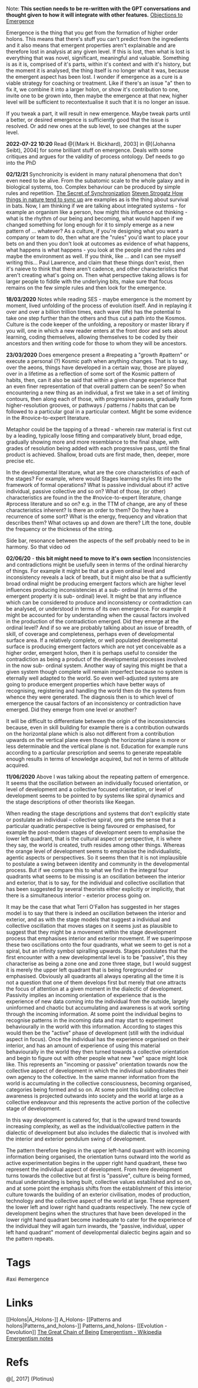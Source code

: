 Note: **This section needs to be re-written with the GPT conversations and thought given to how it will integrate with other features.** [Objections to Emergence](Objections%20to%20Emergence.md)


Emergence is the thing that you get from the formation of higher order holons. This means that there's stuff you can't predict from the ingredients and it also means that emergent properties aren't explainable and are therefore lost in analysis at any given level. If this is lost, then what is lost is everything that was novel, significant, meaningful and valuable. 
Something is as it is, comprised of it's parts, within it's context and with it's history, but the moment it is analysed, the thing itself is no longer what it was, because the emergent aspect has been lost.
I wonder if emergence as a cure is a viable strategy for coaching or treatment. Like if there's an issue "a" then to fix it, we combine it into a larger holon, or show it's contribution to one, invite one to be grown into, then maybe the emergence at that new, higher level will be sufficient to recontextualise it such that it is no longer an issue.

If you tweak a part, it will result in new emergence. Maybe tweak parts until a better, or desired emergence is sufficiently good that the issue is resolved. Or add new ones at the sub level, to see changes at the super level.

**2022-07-22 10:20**
Read @[(Mark H. Bickhard), 2003] in @[(Johanna Seibt), 2004] for some brilliant stuff on emergence. Deals with some critiques and argues for the validity of process ontology. Def needs to go into the PhD

**02/12/21**
Synchronicity is evident in many natural phenomena that don't even need to be alive. From the subatomic scale to the whole galaxy and in biological systems, too. Complex behaviour can be produced by simple rules and repetition. [The Secret of Synchronization](The%20Secret%20of%20Synchronization.md) [Steven Strogatz How things in nature tend to sync up](Steven%20Strogatz%20How%20things%20in%20nature%20tend%20to%20sync%20up.md) are examples as is the thing about survival in bats.
Now, I am thinking if we are talking about integrated systems - for example an organism like a person, how might this influence out thinking - what is the rhythm of our being and becoming, what would happen if we changed something for long enough for it to simply emerge as a new pattern of ... whatever?
As a culture, if you're designing what you want a company or team to do, then what are the "rules" you'd want to place your bets on and then you don't look at outcomes as evidence of what happens, what happens is what happens - you look at the people and the rules and maybe the environment as well. If you think, like ... and I can see myself writing this... Paul Lawrence, and claim that these things don't exist, then it's naieve to think that there aren't cadence, and other characteristics that aren't creating what's going on. Then what perspective taking allows is for larger people to fiddle with the underlying bits, make sure that focus remains on the few simple rules and then look for the emergence.

**18/03/2020**
Notes while reading SES - maybe emergence is the moment by moment, lived unfolding of the process of evolution itself. And in replaying it over and over a billion trillion times, each wave (life) has the potential to take one step further than the others and thus cut a path into the Kosmos.
Culture is the code keeper of the unfolding, a repository or master library if you will, one in which a new reader enters at the front door and sets about learning, coding themselves, allowing themselves to be coded by their ancestors and then writing code for those to whom they will be ancestors.

**23/03/2020**
Does emergence present a #repeating a "growth #pattern" or execute a personal (?) Kosmic path when anything changes. That is to say, over the aeons, things have developed in a certain way, those are played over in a lifetime as a reflection of some sort of the Kosmic pattern of habits, then, can it also be said that within a given change experience that an even finer representation of that overall pattern can be seen? So when encountering a new thing as an individual, a first we take in a set of limiting contours, then along each of those, with progressive passes, gradually form higher-resolution grooves, or pathways / patterns / habits that can be followed to a particular goal in a particular context. Might be some evidence in the #novice-to-expert literature.

Metaphor could be the tapping of a thread - wherein raw material is first cut by a leading, typically loose fitting and comparatively blunt, broad edge, gradually showing more and more resemblance to the final shape, with grades of resolution being added with each progressive pass, until the final product is achieved. Shallow, broad cuts are first made, then, deeper, more precise etc.

In the developmental literature, what are the core characteristics of each of the stages? For example, where would Stages learning styles fit into the framework of formal operations? What is passive individual about it? active individual, passive collective and so on? What of those, (or other) characteristics are found in the the #novice-to-expert literature, change #process literature and so on? e.g. in the TTM of change, are any of these characteristics inherent? Is there an order to them? Do they have a recurrence of some sort? What is the energy, frequency and vibration that describes them? What octaves up and down are there? Lift the tone, double the frequency or the thickness of the string. 

Side bar, resonance between the aspects of the self probably need to be in harmony. So that video od 

**02/06/20** - **this bit might need to move to it's own section**
Inconsistencies and contradictions might be usefully seen in terms of the ordinal hierarchy of things. For example it might be that at a given ordinal level and inconsistency reveals a lack of breath, but it might also be that a sufficiently broad ordinal might be producing emergent factors which are higher level influences producing inconsistencies at a sub- ordinal (in terms of the emergent property it is sub- ordinal) level. It might be that any influence which can be considered to produce and inconsistency or contradiction can be analysed, or understood in terms of its own emergence. For example it might be accounted for by understanding when the causal factors involved in the production of the contradiction emerged. Did they emerge at the ordinal level? And if so we are probably talking about an issue of breadth, of skill, of coverage and completeness, perhaps even of developmental surface area. If a relatively complete, or well populated developmental surface is producing emergent factors which are not yet conceivable as a higher order, emergent holon, then it is perhaps useful to consider the contradiction as being a product of the developmental processes involved in the now sub- ordinal system. Another way of saying this might be that a given system though complete will remain imperfect because no system is eternally well adapted to the world. So even well-adjusted systems are going to produce emergent properties which have better ways of recognising, registering and handling the world then do the systems from whence they were generated. The diagnosis then is to which level of emergence the causal factors of an inconsistency or contradiction have emerged. Did they emerge from one level or another?

It will be difficult to differentiate between the origin of the inconsistencies because, even in skill building for example there is a contribution outwards on the horizontal plane which is also not different from a contribution upwards on the vertical plane even though the horizontal plane is more or less determinable and the vertical plane is not. Education for example runs according to a particular prescription and seems to generate repeatable enough results in terms of knowledge acquired, but not in terms of altitude acquired.

**11/06/2020**
Above I was talking about the repeating pattern of emergence. It seems that the oscillation between an individually focused orientation, or level of development and a collective focused orientation, or level of development seems to be pointed to by systems like spiral dynamics and the stage descriptions of other theorists like Keegan. 

When reading the stage descriptions and systems that don't explicitly state or postulate an individual – collective spiral, one gets the sense that a particular quadratic perspective  is being favoured or emphasised, for example the post-modern stages of development seem to emphasise the lower left quadrant, that is the cultural aspect or perspective, it is where they say, the world is created, truth resides among other things. Whereas the orange level of development seems to emphasise the individualistic, agentic aspects or perspectives. So it seems then that it is not implausible to postulate a swing between identity and community in the developmental process. But if we compare this to what we find in the integral four quadrants what seems to be missing is an oscillation between the interior and exterior, that is to say, for the individual and collective oscillation that has been suggested by several theorists either explicitly or implicitly, that there is a simultaneous interior - exterior process going on. 

It may be the case that what Terri O'Fallon has suggested in her stages model is to say that there is indeed an oscillation between the interior and exterior, and as with the stage models that suggest a individual and collective oscillation that moves stages on it seems just as plausible to suggest that they might be a movement within the stage development process that emphasises interior and exterior movement. If we superimpose these two oscillations onto the four quadrants, what we seem to get is not a spiral, but an infinity symbol spiralling upwards. Stages postulates that the first encounter with a new developmental level is to be "passive", this they characterise as being a zone one and zone three stage, but I would suggest it is merely the upper left quadrant that is being foregrounded or emphasised. Obviously all quadrants all always operating all the time it is not a question that one of them develops first but merely that one attracts the focus of attention at a given moment in the dialectic of development. Passivity implies an incoming orientation of experience that is the experience of new data coming into the individual from the outside, largely uninformed and chaotic but accumulating and awareness is at work sorting through the incoming information. At some point the individual begins to recognise patterns in the incoming data and may start to experiment behaviourally in the world with this information. According to stages this would then be the "active" phase of development (still with the individual aspect in focus). Once the individual has the experience organised on their interior, and has an amount of experience of using this material behaviourally in the world they then turned towards a collective orientation and begin to figure out with other people what new "we" space might look like. This represents an "incoming or passive" orientation towards now the collective aspect of development in which the individual subordinates their own agency to the collective. In the same manner information from the world is accumulating in the collective consciousness, becoming organised, categories being formed and so on. At some point this building collective awareness is projected outwards into society and the world at large as a collective endeavour and this represents the active portion of the collective stage of development.

In this way development is catered for, that is the upward trend towards increasing complexity, as well as the individual/collective pattern in the dialectic of development but also includes the dialectic that is involved with the interior and exterior pendulum swing of development.

The pattern therefore begins in the upper left-hand quadrant with incoming information being organised, the orientation turns outward into the world as active experimentation begins in the upper right hand quadrant, these two represent the individual aspect of development. From here development turns towards the collective but at first is "passive", culture is being formed, mutual understanding is being built, collective values established and so on, and at some point the emphasis shifts from the establishment of this interior culture towards the building of an exterior civilisation, modes of production, technology and the collective aspect of the world at large. These represent the lower left and lower right hand quadrants respectively. The new cycle of development begins when the structures that have been developed in the lower right hand quadrant become inadequate to cater for the experience of the individual they will again turn inwards, the "passive, individual, upper left hand quadrant" moment of developmental dialectic begins again and so the pattern repeats.




# Tags
#axi #emergence


# Links
[[Holons|A_Holons-]] A_Holons-
[[Patterns and holons|Patterns_and_holons-]] Patterns_and_holons-
[[Evolution - Devolution]]
[The Great Chain of Being](The%20Great%20Chain%20of%20Being.md)
[Emergentism - Wikipedia](Emergentism%20-%20Wikipedia.md)
[Emergentism notes](Emergentism%20notes.md)


# Refs
@[, 2017] (Plotinus)
